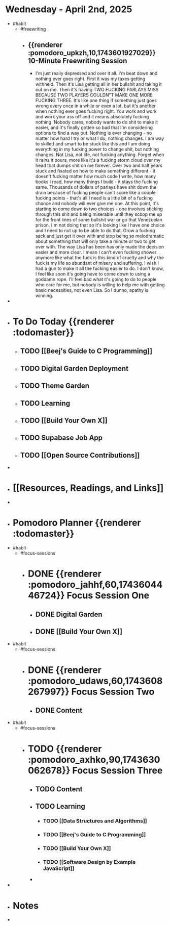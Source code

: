 # Wednesday - April 2nd, 2025
- #habit
	- #freewriting
		- ## {{renderer :pomodoro_upkzh,10,1743601927029}} 10-Minute Freewriting Session
			- I'm just really depressed and over it all. I'm beat down and nothing ever goes right. First it was my taxes getting withheld. Then it's Lisa getting all in her bullshit and taking it out on me. Then it's having TWO FUCKING PARLAYS MISS BECAUSE TWO PLAYERS COULDN"T MAKE ONE MORE FUCKING THREE. It's like one thing if something just goes wrong every once in a while or even a lot, but it's another when nothing ever goes fucking right. You work and work and work your ass off and it means absolutely fucking nothing. Nobody cares, nobody wants to do shit to make it easier, and it's finally gotten so bad that I'm considering options to find a way out. Nothing is ever changing - no matter how hard I try or what I do, nothing changes. I am way to skilled and smart to be stuck like this and I am doing everything in my fucking power to change shit, but nothing changes. Not Lisa, not life, not fucking anything. Forget when it rains it pours, more like it's a fucking storm cloud over my head that dumps shit on me forever. Over two and half years stuck and fixated on how to make something different - it doesn't fucking matter how much code I write, how many books I read, how many things I build - it stays the fucking same. Thousands of dollars of parlays have shit down the drain because of fucking people can't score like a couple fucking points - that's all I need is a little bit of a fucking chance and nobody will ever give me one. At this point, it's starting to come down to two choices - one involves sticking through this shit and being miserable until they scoop me up for the front lines of some bullshit war or go that Venezuelan prison. I'm not doing that so it's looking like I have one choice and I need to nut up to be able to do that. Grow a fucking sack and just get it over with and stop being so melodramatic about something that will only take a minute or two to get over with. The way Lisa has been has only made the decision easier and more clear. I mean I can't even fucking shower anymore like what the fuck is this kind of cruelty and why the fuck is my life so abundant of misery and suffering. I wish I had a gun to make it all the fucking easier to do. I don't know, I feel like soon it's going have to come down to using a goddamn rope. I'll feel bad what it's going to do to people who care for me, but nobody is willing to help me with getting basic necessities, not even Lisa. So I dunno, apathy is winning.
-
- # To Do Today {{renderer :todomaster}}
	- ## TODO [[Beej's Guide to C Programming]]
	- ## TODO Digital Garden Deployment
	- ## TODO Theme Garden
	- ## TODO Learning
	- ## TODO [[Build Your Own X]]
	- ## TODO Supabase Job App
	- ## TODO [[Open Source Contributions]]
-
- # [[Resources, Readings, and Links]]
-
- # Pomodoro Planner {{renderer :todomaster}}
- #habit
	- #focus-sessions
		- # DONE {{renderer :pomodoro_jahhf,60,1743604446724}} Focus Session One
			- ## DONE Digital Garden
			- ## DONE [[Build Your Own X]]
- #habit
	- #focus-sessions
		- # DONE {{renderer :pomodoro_udaws,60,1743608267997}} Focus Session Two
			- ## DONE Content
- #habit
	- #focus-sessions
		- # TODO {{renderer :pomodoro_axhko,90,1743630062678}} Focus Session Three
			- ## TODO Content
			- ## TODO Learning
				- ### TODO [[Data Structures and Algorithms]]
				- ### TODO [[Beej's Guide to C Programming]]
				- ### TODO [[Build Your Own X]]
				- ### TODO [[Software Design by Example JavaScript]]
			-
-
- # Notes
-